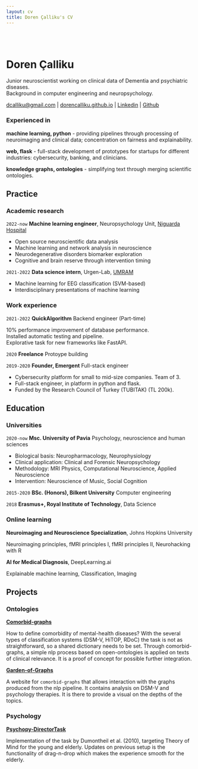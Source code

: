 ```yaml
---
layout: cv
title: Doren Çalliku's CV
---
```


<br> <br> 

# Doren Çalliku

Junior neuroscientist working on clinical data of Dementia and psychiatric diseases.    
Background in computer engineering and neuropsychology. 

<div id="webaddress">
<a href="mailto:dcalliku@gmail.com">dcalliku@gmail.com</a>
| <a href="https://dorencalliku.github.io">dorencalliku.github.io</a>
| <a href="https://www.linkedin.com/in/doren-calliku-23a55623b/">Linkedin</a>
| <a href="https://github.com/DorenCalliku">Github</a>
</div>

### Experienced in

__machine learning, python__ - providing pipelines through processing of neuroimaging and clinical data; concentration on fairness and explainability.

__web, flask__ - full-stack development of prototypes for startups for different industries: cybersecurity, banking, and clinicians. 

__knowledge graphs, ontologies__ - simplifying text through merging scientific ontologies. 

## Practice

### Academic research

`2022-now`
__Machine learning engineer__, Neuropsychology Unit, [Niguarda Hospital](https://www.ospedaleniguarda.it/EN/)

- Open source neuroscientific data analysis  
- Machine learning and network analysis in neuroscience  
- Neurodegenerative disorders biomarker exploration  
- Cognitive and brain reserve through intervention timing  

`2021-2022`
__Data science intern__, Urgen-Lab, [UMRAM](http://umram.bilkent.edu.tr/index.php/research-groups/)

- Machine learning for EEG classification (SVM-based)   
- Interdisciplinary presentations of machine learning

### Work experience

`2021-2022`
__QuickAlgorithm__ Backend engineer (Part-time)

10% performance improvement of database performance.   
Installed automatic testing and pipeline.   
Explorative task for new frameworks like FastAPI.   

`2020`
__Freelance__ Protoype building 

`2019-2020`
__Founder, Emergent__ Full-stack engineer

- Cybersecurity platform for small to mid-size companies. Team of 3.   
- Full-stack engineer, in platform in python and flask.   
- Funded by the Research Council of Turkey (TUBITAK) (TL 200k).

## Education

### Universities

`2020-now`
__Msc. University of Pavia__ Psychology, neuroscience and human sciences

- Biological basis: Neuropharmacology, Neurophysiology   
- Clinical application: Clinical and Forensic Neuropsychology   
- Methodology: MRI Physics, Computational Neuroscience, Applied Neuroscience    
- Intervention: Neuroscience of Music, Social Cognition    

`2015-2020`
__BSc. (Honors), Bilkent University__ Computer engineering

`2018`
__Erasmus+, Royal Institute of Technology__, Data Science

### Online learning

__Neuroimaging and Neuroscience Specialization__, Johns Hopkins University

Neuroimaging principles, fMRI principles I, fMRI principles II, Neurohacking with R

__AI for Medical Diagnosis__, DeepLearning.ai

Explainable machine learning, Classification, Imaging

## Projects


### Ontologies

__[Comorbid-graphs](https://github.com/DorenCalliku/comorbid-graphs)__

How to define comorbidity of mental-health diseases? With the several types of classification systems (DSM-V, HiTOP, RDoC) the task is not as straightforward, so a shared dictionary needs to be set. Through comorbid-graphs, a simple nlp process based on open-ontologies is applied on texts of clinical relevance. It is a proof of concept for possible further integration.

__[Garden-of-Graphs](http://garden-of-graphs.herokuapp.com/)__

A website for `comorbid-graphs` that allows interaction with the graphs produced from the nlp pipeline. It contains analysis on DSM-V and psychology therapies. It is there to provide a visual on the depths of the topics.

### Psychology

__[Psychopy-DirectorTask](https://github.com/DorenCalliku/directortask)__

Implementation of the task by Dumontheil et al. (2010), targeting Theory of Mind for the young and elderly.
Updates on previous setup is the functionality of drag-n-drop which makes the experience smooth for the elderly.

<!-- ### Footer

Last updated: November 2022 -->


